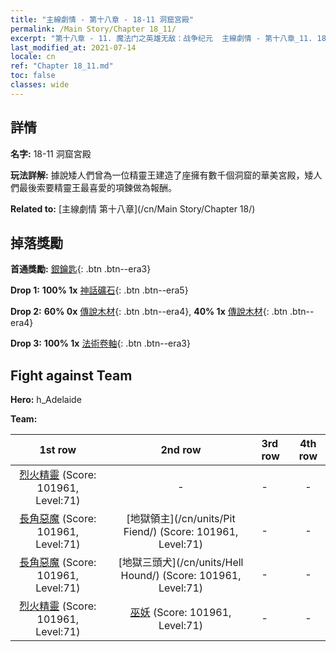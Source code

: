 ```yaml
---
title: "主線劇情 - 第十八章 - 18-11 洞窟宮殿"
permalink: /Main Story/Chapter 18_11/
excerpt: "第十八章 - 11. 魔法门之英雄无敌：战争纪元  主線劇情 - 第十八章_11. 18-11 洞窟宮殿"
last_modified_at: 2021-07-14
locale: cn
ref: "Chapter 18_11.md"
toc: false
classes: wide
---
```


## 詳情

 **名字:** 18-11 洞窟宮殿

 **玩法詳解:** 據說矮人們曾為一位精靈王建造了座擁有數千個洞窟的華美宮殿，矮人們最後索要精靈王最喜愛的項鍊做為報酬。

 **Related to:** [主線劇情 第十八章](/cn/Main Story/Chapter 18/)

## 掉落獎勵

 **首通獎勵:** [銀鑰匙](/cn/Items/con_693/){: .btn .btn--era3}

 **Drop 1:** **100% 1x** [神話礦石](/cn/Items/mat_61/){: .btn .btn--era5}

 **Drop 2:** **60% 0x** [傳說木材](/cn/Items/mat_55/){: .btn .btn--era4}, **40% 1x** [傳說木材](/cn/Items/mat_55/){: .btn .btn--era4}

 **Drop 3:** **100% 1x** [法術卷軸](/cn/Items/con_694/){: .btn .btn--era3}


## Fight against Team
 **Hero:** h_Adelaide

 **Team:**


  | 1st row | 2nd row | 3rd row | 4th row |
  |:----:|:----:|:----|:----:|
  | [烈火精靈](/cn/units/Efreeti/) (Score: 101961, Level:71)  | - | - | - |
  | [長角惡魔](/cn/units/Demon/) (Score: 101961, Level:71)  | [地獄領主](/cn/units/Pit Fiend/) (Score: 101961, Level:71)  | - | - |
  | [長角惡魔](/cn/units/Demon/) (Score: 101961, Level:71)  | [地獄三頭犬](/cn/units/Hell Hound/) (Score: 101961, Level:71)  | - | - |
  | [烈火精靈](/cn/units/Efreeti/) (Score: 101961, Level:71)  | [巫妖](/cn/units/Lich/) (Score: 101961, Level:71)  | - | - |



